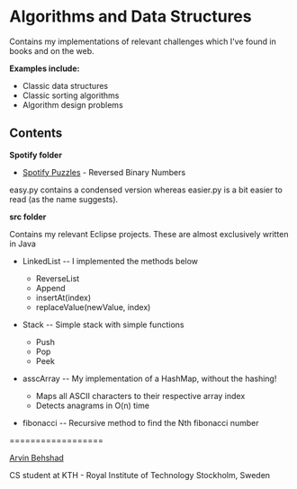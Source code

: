 Algorithms and Data Structures
=================

Contains my implementations of relevant challenges which I've found in books and on the web.


**Examples include:**
* Classic data structures
* Classic sorting algorithms
* Algorithm design problems


Contents
---

**Spotify folder**

* [Spotify Puzzles](https://labs.spotify.com/puzzles/) - Reversed Binary Numbers

 easy.py contains a condensed version whereas easier.py is a bit easier to read (as the name suggests).

**src folder**

Contains my relevant Eclipse projects. These are almost exclusively written in Java

* LinkedList -- I implemented the methods below
	* ReverseList
	* Append
	* insertAt(index)
	* replaceValue(newValue, index)

* Stack -- Simple stack with simple functions
	* Push
	* Pop
	* Peek

* asscArray -- My implementation of a HashMap, without the hashing!
	* Maps all ASCII characters to their respective array index
	* Detects anagrams in O(n) time

* fibonacci -- Recursive method to find the Nth fibonacci number


==================

[Arvin Behshad](http://arvinb.com)

CS student at KTH - Royal Institute of Technology
Stockholm, Sweden
